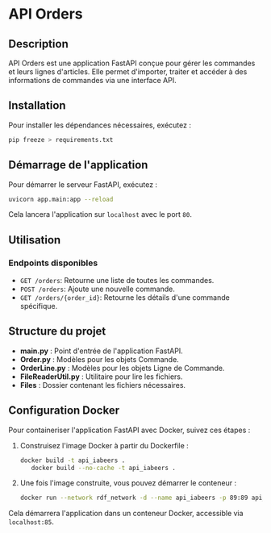 
# API Orders

## Description
API Orders est une application FastAPI conçue pour gérer les commandes et leurs lignes d'articles. Elle permet d'importer, traiter et accéder à des informations de commandes via une interface API.

## Installation

Pour installer les dépendances nécessaires, exécutez :

```bash
pip freeze > requirements.txt
```

## Démarrage de l'application

Pour démarrer le serveur FastAPI, exécutez :

```bash
uvicorn app.main:app --reload
```

Cela lancera l'application sur `localhost` avec le port `80`.

## Utilisation

### Endpoints disponibles

- `GET /orders`: Retourne une liste de toutes les commandes.
- `POST /orders`: Ajoute une nouvelle commande.
- `GET /orders/{order_id}`: Retourne les détails d'une commande spécifique.

## Structure du projet

- **main.py** : Point d'entrée de l'application FastAPI.
- **Order.py** : Modèles pour les objets Commande.
- **OrderLine.py** : Modèles pour les objets Ligne de Commande.
- **FileReaderUtil.py** : Utilitaire pour lire les fichiers.
- **Files** : Dossier contenant les fichiers nécessaires.

## Configuration Docker

Pour containeriser l'application FastAPI avec Docker, suivez ces étapes :

1. Construisez l'image Docker à partir du Dockerfile :
   ```bash
   docker build -t api_iabeers .
      docker build --no-cache -t api_iabeers .
   ```

2. Une fois l'image construite, vous pouvez démarrer le conteneur :
   ```bash
   docker run --network rdf_network -d --name api_iabeers -p 89:89 api_iabeers
   ```

Cela démarrera l'application dans un conteneur Docker, accessible via `localhost:85`.
